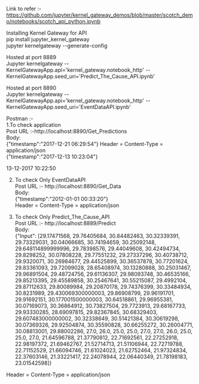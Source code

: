 Link to refer :- https://github.com/jupyter/kernel_gateway_demos/blob/master/scotch_demo/notebooks/scotch_api_python.ipynb  
  
Installing Kernel Gateway for API  
pip install jupyter_kernel_gateway  
jupyter kernelgateway --generate-config  
  
Hosted at port 8889  
Jupyter kernelgateway --KernelGatewayApp.api='kernel_gateway.notebook_http' 
--KernelGatewayApp.seed_uri='Predict_The_Cause_API.ipynb'  
  
Hosted at port 8890  
Jupyter kernelgateway --KernelGatewayApp.api='kernel_gateway.notebook_http'
--KernelGatewayApp.seed_uri='EventDataAPI.ipynb'  
  
Postman :-  
1.To check application  
Post URL :-http://localhost:8890/Get_Predictions    
Body:    
{"timestamp":"2017-12-21 06:29:54"} 
Header = Content-Type = application/json  
{"timestamp":"2017-12-13 10:23:04"} 

13-12-2017  10:22:50
  
2. To check Only EventDataAPI  
Post URL :- http://localhost:8890/Get_Data  
Body:  
{"timestamp":"2012-01-01 00:33:20"}  
Header = Content-Type = application/json  
  
3. To check Only Predict_The_Cause_API  
Post URL :- http://localhost:8889/Predict  
Body:  
{"Input": [29.17471568, 29.76405684, 30.84482463, 30.32339391, 29.73329031, 30.04066685, 30.74194659, 30.25092148, 29.648114899999996, 29.78398576, 29.44049608, 30.42494734, 29.8298252, 30.07808228, 29.77551232, 29.27337296, 30.40738712, 29.9320071, 30.26984677, 29.44525899, 30.36537878, 30.77201624, 29.83361093, 29.72099028, 28.65408974, 30.13280888, 30.25031467, 29.96891504, 29.48724756, 29.61136307, 29.98093748, 30.46535166, 29.85213395, 29.45589858, 30.25467641, 30.55215087, 29.4992104, 29.87112633, 29.80089984, 29.20870178, 29.74376399, 30.33484934, 30.8231989, 29.430069300000003, 29.86908799, 29.96191701, 29.91692151, 30.177001500000003, 30.64518861, 29.96955381, 30.07169073, 30.36864912, 30.73827504, 29.7723913, 29.68167733, 29.93330285, 28.69097815, 29.82367845, 30.68329403, 29.607483000000002, 30.32338649, 30.51421384, 30.30619298, 30.07369326, 29.92504874, 30.35590828, 30.66255272, 30.26004771, 30.08813001, 29.88002286, 27.0, 26.0, 25.0, 25.0, 27.0, 27.0, 26.0, 25.0, 25.0, 27.0, 21.64596788, 21.37790812, 22.71692561, 22.27252918, 22.98197372, 21.69462767, 21.52714713, 21.51106944, 22.72719788, 22.71152529, 21.66094746, 21.61024023, 21.62752464, 21.97324834, 22.37603146, 21.33221417, 22.24078944, 22.06440349, 21.78198183, 23.01542598]}  
  
Header = Content-Type = application/json  
 
